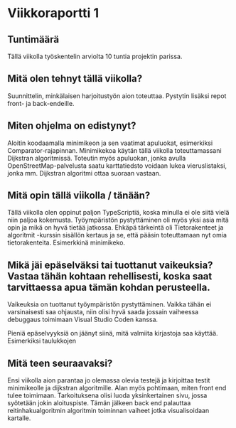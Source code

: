 # Viikkoraportti 1

## Tuntimäärä

Tällä viikolla työskentelin arviolta 10 tuntia projektin parissa.

## Mitä olen tehnyt tällä viikolla?

Suunnittelin, minkälaisen harjoitustyön aion toteuttaa. Pystytin lisäksi repot front- ja back-endeille.

## Miten ohjelma on edistynyt?

Aloitin koodaamalla minimikeon ja sen vaatimat apuluokat, esimerkiksi Comparator-rajapinnan. Minimikekoa käytän tällä viikolla toteuttamassani Dijkstran algoritmissä. Toteutin myös apuluokan, jonka avulla OpenStreetMap-palvelusta saatu karttatiedsto voidaan lukea vieruslistaksi, jonka mm. Dijkstran algoritmi ottaa suoraan vastaan.

## Mitä opin tällä viikolla / tänään?

Tällä viikolla olen oppinut paljon TypeScriptiä, koska minulla ei ole siitä vielä niin paljoa kokemusta. Työympäristön pystyttäminen oli myös yksi asia mitä opin ja mikä on hyvä tietää jatkossa. Ehkäpä tärkeintä oli Tietorakenteet ja algoritmit -kurssin sisällön kertaus ja se, että pääsin toteuttamaan nyt omia tietorakenteita. Esimerkkinä minimikeko.

## Mikä jäi epäselväksi tai tuottanut vaikeuksia? Vastaa tähän kohtaan rehellisesti, koska saat tarvittaessa apua tämän kohdan perusteella.

Vaikeuksia on tuottanut työympäristön pystyttäminen. Vaikka tähän ei varsinaisesti saa ohjausta, niin olisi hyvä saada jossain vaiheessa debuggaus toimimaan Visual Studio Coden kanssa.

Pieniä epäselvyyksiä on jäänyt siinä, mitä valmiita kirjastoja saa käyttää. Esimerkiksi taulukkojen

## Mitä teen seuraavaksi?

Ensi viikolla aion parantaa jo olemassa olevia testejä ja kirjoittaa testit minimikeolle ja dijkstran algoritmille. Alan myös pohtimaan, miten front end tulee toimimaan. Tarkoituksena olisi luoda yksinkertainen sivu, jossa syötetään jokin aloituspiste. Tämän jälkeen back end palauttaa reitinhakualgoritmin algoritmin toiminnan vaiheet jotka visualisoidaan kartalle.